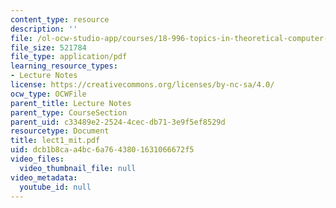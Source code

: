 ```yaml
---
content_type: resource
description: ''
file: /ol-ocw-studio-app/courses/18-996-topics-in-theoretical-computer-science-internet-research-problems-spring-2002/dcb1b8caa4bc6a7643801631066672f5_lect1_mit.pdf
file_size: 521784
file_type: application/pdf
learning_resource_types:
- Lecture Notes
license: https://creativecommons.org/licenses/by-nc-sa/4.0/
ocw_type: OCWFile
parent_title: Lecture Notes
parent_type: CourseSection
parent_uid: c33489e2-2524-4cec-db71-3e9f5ef8529d
resourcetype: Document
title: lect1_mit.pdf
uid: dcb1b8ca-a4bc-6a76-4380-1631066672f5
video_files:
  video_thumbnail_file: null
video_metadata:
  youtube_id: null
---
```

